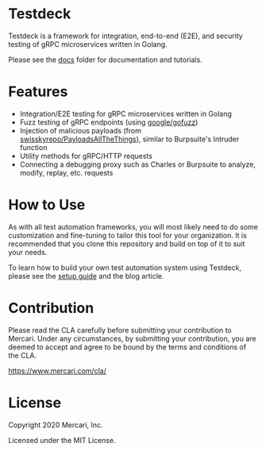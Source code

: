 # Testdeck

Testdeck is a framework for integration, end-to-end (E2E), and security testing of gRPC microservices written in Golang.

Please see the [docs](https://github.com/mercari/testdeck/blob/master/docs/introduction.md) folder for documentation and tutorials.

# Features

- Integration/E2E testing for gRPC microservices written in Golang
- Fuzz testing of gRPC endpoints (using [google/gofuzz](https://github.com/google/gofuzz))
- Injection of malicious payloads (from [swisskyrepo/PayloadsAllTheThings](https://github.com/swisskyrepo/PayloadsAllTheThings)), similar to Burpsuite's Intruder function
- Utility methods for gRPC/HTTP requests
- Connecting a debugging proxy such as Charles or Burpsuite to analyze, modify, replay, etc. requests

# How to Use

As with all test automation frameworks, you will most likely need to do some customization and fine-tuning to tailor this tool for your organization. It is recommended that you clone this repository and build on top of it to suit your needs.

To learn how to build your own test automation system using Testdeck, please see the [setup guide](https://github.com/mercari/testdeck/docs/setup.md) and the blog article.

# Contribution

Please read the CLA carefully before submitting your contribution to Mercari. Under any circumstances, by submitting your contribution, you are deemed to accept and agree to be bound by the terms and conditions of the CLA.

https://www.mercari.com/cla/

# License

Copyright 2020 Mercari, Inc.

Licensed under the MIT License.
